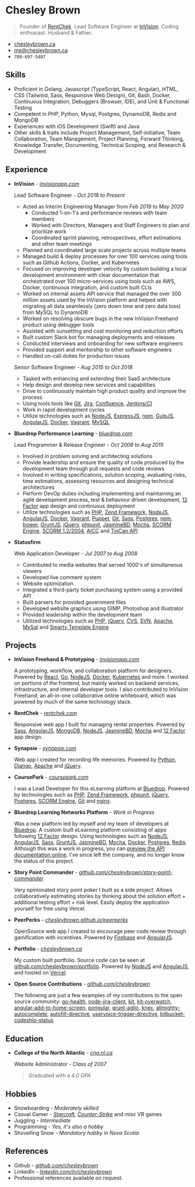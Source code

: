 Chesley Brown
======
> Founder of [RentChek](https://rentchek.com). Lead Software Engineer at [InVision](https://www.invisionapp.com). Coding enthusiast. Husband & Father.

- [chesleybrown.ca](https://chesleybrown.ca)
- [me@chesleybrown.ca](mailto:me@chesleybrown.ca)
- `709-697-5407`


## Skills

- Proficient in Golang, Javascript (TypeScript, React, Angular), HTML, CSS (Tailwind, Sass, Responsive Web Design), Git, Bash, Docker, Continuous Integration, Debuggers (Browser, IDE), and Unit & Functional Testing
- Competent in PHP, Python, Mysql, Postgres, DynamoDB, Redis and MongoDB
- Experiences with iOS Development (Swift) and Java
- Other skills & traits include Project Management, Self-initiative, Team Collaboration, Team Management, Project Planning, Forward Thinking, Knowledge Transfer, Documenting, Technical Scoping, and Research & Development


## Experience

- **InVision** - _[invisionapp.com](https://invisionapp.com)_

	Lead Software Engineer - _Oct 2018 to Present_

	- Acted as Interim Engineering Manager from _Feb 2019 to May 2020_
	  - Conducted 1-on-1's and performance reviews with team members
	  - Worked with Directors, Managers and Staff Engineers to plan and prioritize work
	  - Coordinated sprint planning, retrospectives, effort estimations and other team meetings
	- Planned and coordinated large scale projects across multiple teams
	- Managed build & deploy processes for over 100 services using tools such as Github Actions, Docker, and Kubernetes
	- Focused on improving developer velocity by custom building a local development environment with clear documentation that orchestrated over 100 micro-services using tools such as AWS, Docker, continuous integration, and custom built CLIs
	- Worked on internal assets API service that managed the over 300 million assets used by the InVision platform and helped with migrating all data seamlessly (zero down time and zero data loss) from MySQL to DynamoDB
	- Worked on resolving obscure bugs in the new InVision Freehand product using debugger tools
	- Assisted with sunsetting and cost monitoring and reduction efforts
	- Built custom Slack bot for managing deployments and releases
	- Conducted interviews and onboarding for new software engineers
	- Provided support and mentorship to other software engineers
	- Handled on-call duties for production issues

	Senior Software Engineer - _Aug 2015 to Oct 2018_

	- Tasked with enhancing and extending their SaaS architecture
	- Help design and develop new services and capabilities
	- Drive to continuously maintain high product quality and improve the process
	- Using tools tools like [Git](https://git-scm.com), [Jira](https://www.atlassian.com/software/jira), [Confluence](https://confluence.atlassian.com), [Jenkins/CI](https://jenkins-ci.org)
	- Work in rapid development cycles
	- Utilize technologies such as [NodeJS](https://nodejs.org), [ExpressJS](https://expressjs.com), [npm](https://www.npmjs.org), [GulpJS](https://gulpjs.com), [AngularJS](https://angularjs.org), [Docker](https://www.docker.com), [Vagrant](https://www.vagrantup.com), [MySQL](https://www.mysql.com)

- **Bluedrop Performance Learning** - _[bluedrop.com](https://www.bluedrop.com)_

	Lead Programmer & Release Engineer - _Oct 2008 to Aug 2015_

	- Involved in problem solving and architecting solutions
	- Provide leadership and ensure the quality of code produced by the development team through pull requests and code reviews
	- Involved in writing specifications, solution scoping, evaluating risks, time estimations, assessing resources and designing technical architectures
	- Perform DevOp duties including implementing and maintaining an agile development process, test & behaviour driven development, [12 Factor](https://12factor.net) app design and continuous deployment
	- Utilize technologies such as [PHP](https://php.net), [Zend Framework](https://framework.zend.com), [NodeJS](https://nodejs.org), [AngularJS](https://angularjs.org), [Docker](https://docker.io), [Vagrant](https://www.vagrantup.com), [Puppet](https://puppetlabs.com), [Git](https://git-scm.com), [Sass](https://sass-lang.com), [Postgres](https://www.postgresql.org), [npm](https://www.npmjs.org), [bower](https://bower.io), [GruntJS](https://gruntjs.com), [jQuery](https://jquery.com), [phpunit](https://phpunit.de), [JasmineBD](https://jasmine.github.io), [Mocha](https://mochajs.org), [SCORM Engine](https://scorm.com/engine), [SCORM 1.2/2004](https://en.wikipedia.org/wiki/Sharable_Content_Object_Reference_Model), [AICC](https://en.wikipedia.org/wiki/Aviation_Industry_Computer-Based_Training_Committee) and [TinCan API](https://tincanapi.com)

- **Statusfirm**

	Web Application Developer - _Jul 2007 to Aug 2008_

	- Contributed to media websites that served 1000's of simultaneous viewers
	- Developed live comment system
	- Website optimization
	- Integrated a third-party ticket purchasing system using a provided API
	- Built parsers for provided government files
	- Developed website graphics using GIMP, Photoshop and Illustrator
	- Provided leadership within the development team
	- Utilized technologies such as [PHP](https://php.net), [jQuery](https://jquery.com), [CVS](https://www.nongnu.org/cvs/), [SVN](https://subversion.apache.org), [Apache](https://httpd.apache.org), [MySql](https://www.mysql.com) and [Smarty Template Engine](https://www.smarty.net)


## Projects

- **InVision Freehand & Prototyping** - _[invisionapp.com](https://invisionapp.com)_

	A prototyping, workflow, and collaboration platform for designers. Powered by [React](https://react.dev), [Go](https://go.dev), [NodeJS](https://nodejs.org), [Docker](https://www.docker.com), [Kubernetes](https://kubernetes.io) and more. I worked on portions of the frontend, but mainly worked on backend services, infrastructure, and internal developer tools. I also contributed to InVision Freehand; an all-in-one collaborative online whiteboard, which was powered by much of the same technology stack.

- **RentChek** - _[rentchek.com](https://rentchek.com)_

	Responsive web app I built for managing rental properties. Powered by [Sass](https://sass-lang.com), [AngularJS](https://angularjs.org), [MongoDB](https://mongodb.org), [NodeJS](https://nodejs.org), [JasmineBD](https://jasmine.github.io), [Mocha](https://mochajs.org) and [12 Factor](https://12factor.net) app design.

- **Synapsie** - _[synapsie.com](https://github.com/chesleybrown/synapsie)_

	Web app I created for recording life memories. Powered by [Python](https://www.python.org), [Django](https://www.djangoproject.com), [Apache](https://httpd.apache.org) and [jQuery](https://jquery.com).

- **CoursePark** - _[coursepark.com](https://www.coursepark.com)_

	I was a Lead Developer for this eLearning platform at [Bluedrop](https://www.bluedrop.com). Powered by technologies such as [PHP](https://php.net), [Zend Framework](https://framework.zend.com), [phpunit](https://phpunit.de), [jQuery](https://jquery.com), [Postgres](https://www.postgresql.org), [SCORM Engine](https://scorm.com/engine), [Git](https://git-scm.com) and [nginx](https://nginx.org).

- **Bluedrop Learning Networks Platform** - _Work in Progress_

	Was a new platform led by myself and my team of developers at [Bluedrop](https://www.bluedrop.com). A custom built eLearning platform consisting of apps following [12 Factor](https://12factor.net) design. Using technologies such as [NodeJS](https://nodejs.org), [AngularJS](https://angularjs.org), [Sass](https://sass-lang.com), [GruntJS](https://gruntjs.com), [JasmineBD](https://jasmine.github.io), [Mocha](https://mochajs.org), [Docker](https://docker.io), [Postgres](https://www.postgresql.org), [Redis](https://redis.io). Although this was a work in progress, you can [preview the API documentation online](https://bln-docs.coursepark.com). I've since left the company, and no longer know the status of this project.

- **Story Point Commander** - _[github.com/chesleybrown/story-point-commander](https://github.com/chesleybrown/story-point-commander)_

	Very opinionated story point poker I built as a side project. Allows collaboratively estimating stories by thinking about the solution effort + additional testing effort + risk level. Easily deploy the application yourself for free using Vercel.

- **PeerPerks** - _[chesleybrown.github.io/peerperks](https://chesleybrown.github.io/peerperks/)_

	OpenSource web app I created to encourage peer code review through gamification with incentives. Powered by [Firebase](https://firebase.com) and [AngularJS](https://angularjs.org).

- **Portfolio** - _[chesleybrown.ca](https://chesleybrown.ca)_

	My custom built portfolio. Source code can be seen at [github.com/chesleybrown/portfolio](https://github.com/chesleybrown/portfolio). Powered by [NodeJS](https://nodejs.org) and [AngularJS](https://angularjs.org), and hosted on [Vercel](https://vercel.com).

- **Open Source Contributions** - _[github.com/chesleybrown](https://github.com/chesleybrown)_

	The following are just a few examples of my contributions to the open source community:
	[go-health](https://github.com/InVisionApp/go-health), [node-jira-client](https://github.com/jira-node/node-jira-client), [kit](https://github.com/InVisionApp/kit), [kit-overwatch](https://github.com/InVisionApp/kit-overwatch), [angular-add-to-home-screen](https://github.com/austinpray/angular-add-to-home-screen), [pongular](https://github.com/FungusHumungus/pongular), [grunt-aglio](https://github.com/arbus/grunt-aglio), [knex](https://github.com/tgriesser/knex), [allmighty-autocomplete](https://github.com/JustGoscha/allmighty-autocomplete), [autofill-directive](https://github.com/chesleybrown/autofill-directive), [uservoice-trigger-directive](https://github.com/chesleybrown/uservoice-trigger-directive), [bitbucket-codeship-status](https://github.com/chesleybrown/bitbucket-codeship-status)


## Education

- **College of the North Atlantic** - _[cna.nl.ca](https://www.cna.nl.ca)_

	Website Administrator - _Class of 2007_
	> Graduated with a _4.0 GPA_


## Hobbies

- Snowboarding - _Moderately skilled_
- Casual Gamer - _[Starcraft](https://starcraft2.com), [Counter-Strike](https://blog.counter-strike.net)_ and misc VR games
- Juggling - _Intermediate_
- Programming - _Yes, it's also a hobby_
- Shovelling Snow - _Mandatory hobby in Nova Scotia_

## References

- Github - _[github.com/chesleybrown](https://github.com/chesleybrown)_
- LinkedIn - _[linkedin.com/in/chesleybrown](https://www.linkedin.com/in/chesleybrown)_
- Professional references available on request.
